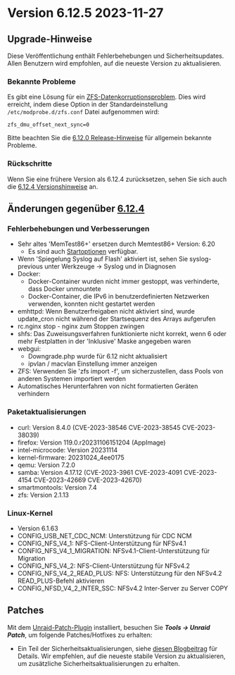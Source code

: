# Version 6.12.5 2023-11-27

## Upgrade-Hinweise

Diese Veröffentlichung enthält Fehlerbehebungen und Sicherheitsupdates. Allen Benutzern wird empfohlen, auf die neueste Version zu aktualisieren.

### Bekannte Probleme

Es gibt eine Lösung für ein [ZFS-Datenkorruptionsproblem](https://github.com/openzfs/zfs/issues/15526). Dies wird erreicht, indem diese Option in der Standardeinstellung `/etc/modprobe.d/zfs.conf` Datei aufgenommen wird:

`zfs_dmu_offset_next_sync=0`

Bitte beachten Sie die [6.12.0 Release-Hinweise](6.12.0.md#known-issues) für allgemein bekannte Probleme.

### Rückschritte

Wenn Sie eine frühere Version als 6.12.4 zurücksetzen, sehen Sie sich auch die [6.12.4 Versionshinweise](6.12.4.md#rolling-back) an.

## Änderungen gegenüber [6.12.4](6.12.4.md)

### Fehlerbehebungen und Verbesserungen

- Sehr altes 'MemTest86+' ersetzen durch Memtest86+ Version: 6.20
  - Es sind auch [Startoptionen](https://github.com/memtest86plus/memtest86plus#boot-options) verfügbar.
- Wenn 'Spiegelung Syslog auf Flash' aktiviert ist, sehen Sie syslog-previous unter Werkzeuge -> Syslog und in Diagnosen
- Docker:
  - Docker-Container wurden nicht immer gestoppt, was verhinderte, dass Docker unmountete
  - Docker-Container, die IPv6 in benutzerdefinierten Netzwerken verwenden, konnten nicht gestartet werden
- emhttpd: Wenn Benutzerfreigaben nicht aktiviert sind, wurde update\_cron nicht während der Startsequenz des Arrays aufgerufen
- rc.nginx stop - nginx zum Stoppen zwingen
- shfs: Das Zuweisungsverfahren funktionierte nicht korrekt, wenn 6 oder mehr Festplatten in der 'Inklusive' Maske angegeben waren
- webgui:
  - Downgrade.php wurde für 6.12 nicht aktualisiert
  - ipvlan / macvlan Einstellung immer anzeigen
- ZFS: Verwenden Sie 'zfs import -f', um sicherzustellen, dass Pools von anderen Systemen importiert werden
- Automatisches Herunterfahren von nicht formatierten Geräten verhindern

### Paketaktualisierungen

- curl: Version 8.4.0 (CVE-2023-38546 CVE-2023-38545 CVE-2023-38039)
- firefox: Version 119.0.r20231106151204 (AppImage)
- intel-microcode: Version 20231114
- kernel-firmware: 20231024\_4ee0175
- qemu: Version 7.2.0
- samba: Version 4.17.12 (CVE-2023-3961 CVE-2023-4091 CVE-2023-4154 CVE-2023-42669 CVE-2023-42670)
- smartmontools: Version 7.4
- zfs: Version 2.1.13

### Linux-Kernel

- Version 6.1.63
- CONFIG\_USB\_NET\_CDC\_NCM: Unterstützung für CDC NCM
- CONFIG\_NFS\_V4\_1: NFS-Client-Unterstützung für NFSv4.1
- CONFIG\_NFS\_V4\_1\_MIGRATION: NFSv4.1-Client-Unterstützung für Migration
- CONFIG\_NFS\_V4\_2: NFS-Client-Unterstützung für NFSv4.2
- CONFIG\_NFS\_V4\_2\_READ\_PLUS: NFS: Unterstützung für den NFSv4.2 READ\_PLUS-Befehl aktivieren
- CONFIG\_NFSD\_V4\_2\_INTER\_SSC: NFSv4.2 Inter-Server zu Server COPY

## Patches

Mit dem [Unraid-Patch-Plugin](https://forums.unraid.net/topic/185560-unraid-patch-plugin/) installiert, besuchen Sie ***Tools → Unraid Patch***, um folgende Patches/Hotfixes zu erhalten:

- Ein Teil der Sicherheitsaktualisierungen, siehe [diesen Blogbeitrag](https://unraid.net/blog/cvd) für Details. Wir empfehlen, auf die neueste stabile Version zu aktualisieren, um zusätzliche Sicherheitsaktualisierungen zu erhalten.
